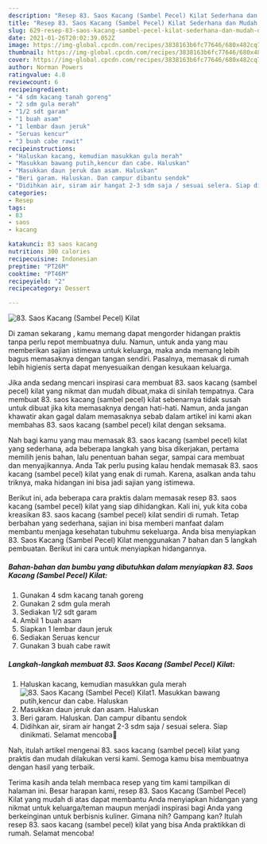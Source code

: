 ```yaml
---
description: "Resep 83. Saos Kacang (Sambel Pecel) Kilat Sederhana dan Mudah Dibuat"
title: "Resep 83. Saos Kacang (Sambel Pecel) Kilat Sederhana dan Mudah Dibuat"
slug: 629-resep-83-saos-kacang-sambel-pecel-kilat-sederhana-dan-mudah-dibuat
date: 2021-01-26T20:02:39.052Z
image: https://img-global.cpcdn.com/recipes/3838163b6fc77646/680x482cq70/83-saos-kacang-sambel-pecel-kilat-foto-resep-utama.jpg
thumbnail: https://img-global.cpcdn.com/recipes/3838163b6fc77646/680x482cq70/83-saos-kacang-sambel-pecel-kilat-foto-resep-utama.jpg
cover: https://img-global.cpcdn.com/recipes/3838163b6fc77646/680x482cq70/83-saos-kacang-sambel-pecel-kilat-foto-resep-utama.jpg
author: Norman Powers
ratingvalue: 4.8
reviewcount: 6
recipeingredient:
- "4 sdm kacang tanah goreng"
- "2 sdm gula merah"
- "1/2 sdt garam"
- "1 buah asam"
- "1 lembar daun jeruk"
- "Seruas kencur"
- "3 buah cabe rawit"
recipeinstructions:
- "Haluskan kacang, kemudian masukkan gula merah"
- "Masukkan bawang putih,kencur dan cabe. Haluskan"
- "Masukkan daun jeruk dan asam. Haluskan"
- "Beri garam. Haluskan. Dan campur dibantu sendok"
- "Didihkan air, siram air hangat 2-3 sdm saja / sesuai selera. Siap dinikmati. Selamat mencoba💜"
categories:
- Resep
tags:
- 83
- saos
- kacang

katakunci: 83 saos kacang 
nutrition: 300 calories
recipecuisine: Indonesian
preptime: "PT26M"
cooktime: "PT46M"
recipeyield: "2"
recipecategory: Dessert

---
```



![83. Saos Kacang (Sambel Pecel) Kilat](https://img-global.cpcdn.com/recipes/3838163b6fc77646/680x482cq70/83-saos-kacang-sambel-pecel-kilat-foto-resep-utama.jpg)

Di zaman  sekarang , kamu memang dapat mengorder hidangan praktis tanpa perlu repot membuatnya dulu. Namun, untuk anda yang mau memberikan sajian istimewa untuk keluarga, maka anda memang lebih bagus memasaknya dengan tangan sendiri. Pasalnya, memasak di rumah lebih higienis serta dapat menyesuaikan dengan kesukaan keluarga.

Jika anda sedang mencari inspirasi cara membuat 83. saos kacang (sambel pecel) kilat yang nikmat dan mudah dibuat,maka di sinilah tempatnya. Cara membuat 83. saos kacang (sambel pecel) kilat  sebenarnya tidak susah untuk dibuat jika kita memasaknya dengan hati-hati. Namun, anda jangan khawatir akan gagal dalam memasaknya 
sebab dalam artikel ini kami akan membahas 83. saos kacang (sambel pecel) kilat dengan seksama.  



Nah bagi kamu yang mau memasak 83. saos kacang (sambel pecel) kilat yang sederhana, ada beberapa langkah yang bisa dikerjakan, pertama memilih jenis bahan, lalu penentuan bahan segar, sampai cara membuat dan menyajikannya. Anda Tak perlu pusing kalau hendak memasak 83. saos kacang (sambel pecel) kilat yang enak di rumah. Karena, asalkan anda  tahu triknya, maka hidangan ini bisa jadi sajian yang istimewa.

Berikut ini, ada beberapa cara praktis  dalam memasak resep 83. saos kacang (sambel pecel) kilat yang siap dihidangkan. Kali ini, yuk kita coba kreasikan 83. saos kacang (sambel pecel) kilat sendiri di rumah. Tetap berbahan yang sederhana, sajian ini bisa memberi manfaat dalam membantu menjaga kesehatan tubuhmu sekeluarga. Anda bisa menyiapkan 83. Saos Kacang (Sambel Pecel) Kilat menggunakan 7 bahan dan 5 langkah pembuatan. Berikut ini cara untuk menyiapkan hidangannya.

<!--inarticleads1-->

##### Bahan-bahan dan bumbu yang dibutuhkan dalam menyiapkan 83. Saos Kacang (Sambel Pecel) Kilat:

1. Gunakan 4 sdm kacang tanah goreng
1. Gunakan 2 sdm gula merah
1. Sediakan 1/2 sdt garam
1. Ambil 1 buah asam
1. Siapkan 1 lembar daun jeruk
1. Sediakan Seruas kencur
1. Gunakan 3 buah cabe rawit




<!--inarticleads2-->

##### Langkah-langkah membuat 83. Saos Kacang (Sambel Pecel) Kilat:

1. Haluskan kacang, kemudian masukkan gula merah
<img src="https://img-global.cpcdn.com/steps/4454e1cc545331f5/160x128cq70/83-saos-kacang-sambel-pecel-kilat-langkah-memasak-1-foto.jpg" alt="83. Saos Kacang (Sambel Pecel) Kilat">1. Masukkan bawang putih,kencur dan cabe. Haluskan
1. Masukkan daun jeruk dan asam. Haluskan
1. Beri garam. Haluskan. Dan campur dibantu sendok
1. Didihkan air, siram air hangat 2-3 sdm saja / sesuai selera. Siap dinikmati. Selamat mencoba💜




Nah, itulah artikel mengenai  83. saos kacang (sambel pecel) kilat  yang praktis dan mudah dilakukan versi kami. Semoga kamu bisa membuatnya dengan hasil yang terbaik. 

Terima kasih anda telah membaca resep yang tim kami tampilkan di halaman ini. Besar harapan kami, resep  83. Saos Kacang (Sambel Pecel) Kilat yang mudah di atas dapat membantu Anda menyiapkan hidangan yang nikmat untuk keluarga/teman maupun menjadi inspirasi bagi Anda yang berkeinginan untuk berbisnis kuliner. Gimana nih? Gampang kan? Itulah resep 83. saos kacang (sambel pecel) kilat yang bisa Anda praktikkan di rumah. Selamat mencoba!

